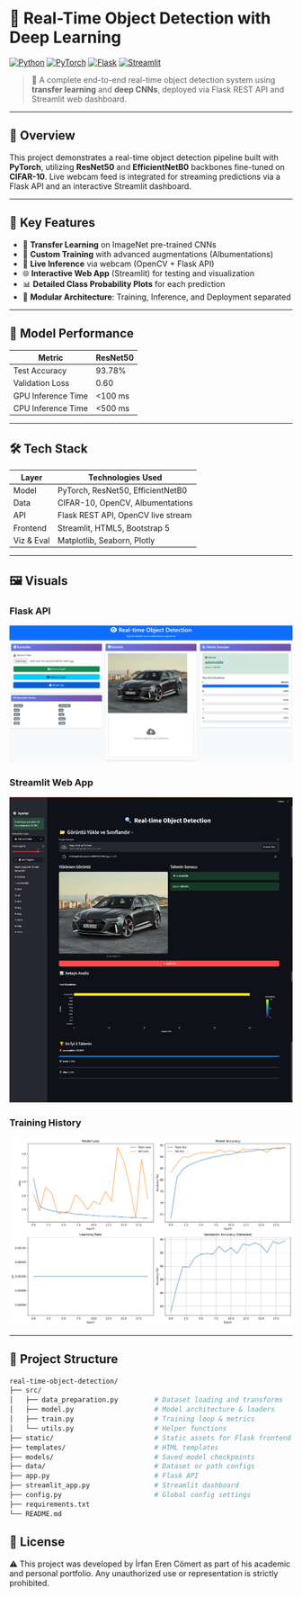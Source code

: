 # 🧠 Real-Time Object Detection with Deep Learning

[![Python](https://img.shields.io/badge/Python-3.9%2B-blue)](https://www.python.org/)
[![PyTorch](https://img.shields.io/badge/PyTorch-2.1.0%2B-red)](https://pytorch.org/)
[![Flask](https://img.shields.io/badge/Flask-2.0%2B-green)](https://flask.palletsprojects.com/)
[![Streamlit](https://img.shields.io/badge/Streamlit-1.10%2B-%23FF4B4B)](https://streamlit.io/)

> 🎯 A complete end-to-end real-time object detection system using **transfer learning** and **deep CNNs**, deployed via Flask REST API and Streamlit web dashboard.

---

## 📌 Overview

This project demonstrates a real-time object detection pipeline built with **PyTorch**, utilizing **ResNet50** and **EfficientNetB0** backbones fine-tuned on **CIFAR-10**. Live webcam feed is integrated for streaming predictions via a Flask API and an interactive Streamlit dashboard.

---

## 🚀 Key Features

- 🔁 **Transfer Learning** on ImageNet pre-trained CNNs  
- 🧪 **Custom Training** with advanced augmentations (Albumentations)  
- 📡 **Live Inference** via webcam (OpenCV + Flask API)  
- 🌐 **Interactive Web App** (Streamlit) for testing and visualization  
- 📊 **Detailed Class Probability Plots** for each prediction  
- 🧱 **Modular Architecture**: Training, Inference, and Deployment separated  

---

## 🎯 Model Performance

| Metric                 | ResNet50 |
|------------------------|----------|
| Test Accuracy          | 93.78%   |
| Validation Loss        | 0.60     |
| GPU Inference Time     | <100 ms  |
| CPU Inference Time     | <500 ms  |

---

## 🛠️ Tech Stack

| Layer      | Technologies Used                                      |
|------------|---------------------------------------------------------|
| Model      | PyTorch, ResNet50, EfficientNetB0                       |
| Data       | CIFAR-10, OpenCV, Albumentations                        |
| API        | Flask REST API, OpenCV live stream                      |
| Frontend   | Streamlit, HTML5, Bootstrap 5                           |
| Viz & Eval | Matplotlib, Seaborn, Plotly                             |

---

## 🖼️ Visuals
### Flask API 
![Flask API Preview](assets/flaskapi.png)
### Streamlit Web App 
![Streamlit Preview](assets/streamlit.png)
### Training History
![Training History](assets/training_history.png)

---

## 🧾 Project Structure

```bash
real-time-object-detection/
├── src/
│   ├── data_preparation.py         # Dataset loading and transforms
│   ├── model.py                    # Model architecture & loaders
│   ├── train.py                    # Training loop & metrics
│   └── utils.py                    # Helper functions
├── static/                         # Static assets for Flask frontend
├── templates/                      # HTML templates
├── models/                         # Saved model checkpoints
├── data/                           # Dataset or path configs
├── app.py                          # Flask API
├── streamlit_app.py                # Streamlit dashboard
├── config.py                       # Global config settings
├── requirements.txt
└── README.md
```
## 📝 License

⚠️ This project was developed by İrfan Eren Cömert as part of his academic and personal portfolio. Any unauthorized use or representation is strictly prohibited.

